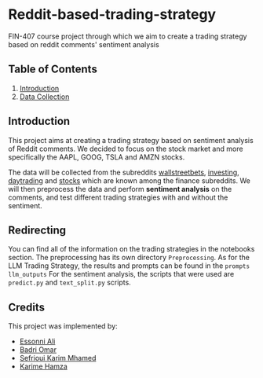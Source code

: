 # Reddit-based-trading-strategy
 FIN-407 course project through which we aim to create a trading strategy based on reddit comments' sentiment analysis


## Table of Contents
1. [Introduction](#introduction)
2. [Data Collection](#data-collection)

## Introduction
This project aims at creating a trading strategy based on sentiment analysis of Reddit comments.
We decided to focus on the stock market and more specifically the AAPL, GOOG, TSLA and AMZN stocks.

The data will be collected from the subreddits [wallstreetbets](https://www.reddit.com/r/wallstreetbets/), [investing](https://www.reddit.com/r/investing/), [daytrading](https://www.reddit.com/r/Daytrading/) and [stocks](https://www.reddit.com/r/stocks/)  which are known among the finance subreddits.
We will then preprocess the data and perform **sentiment analysis** on the comments, and test different trading strategies with and without the sentiment.

## Redirecting
You can find all of the information on the trading strategies in the notebooks section.
The preprocessing has its own directory `Preprocessing`.
As for the LLM Trading Strategy, the results and prompts can be found in the `prompts` `llm_outputs`
For the sentiment analysis, the scripts that were used are `predict.py` and `text_split.py` scripts.

## Credits
This project was implemented by:
- [Essonni Ali](https://www.linkedin.com/in/ali-essonni-54b2051b1/)
- [Badri Omar](https://www.linkedin.com/in/omar-badri-21942120a/)
- [Sefrioui Karim Mhamed](https://www.linkedin.com/in/mhamed-sefrioui-174146264/)
- [Karime Hamza](https://www.linkedin.com/in/hamza-karime-60095418a/)